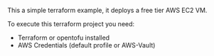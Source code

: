 This a simple terraform example, it deploys a free tier AWS EC2 VM. 


To execute this terraform project you need:
- Terraform or opentofu installed
- AWS Credentials (default profile or AWS-Vault)
